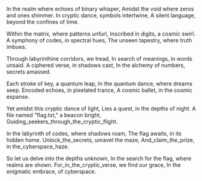 In the realm where echoes of binary whisper, Amidst the void where zeros and ones shimmer. In cryptic dance, symbols intertwine, A silent language, beyond the confines of time.

Within the matrix, where patterns unfurl, Inscribed in digits, a cosmic swirl. A symphony of codes, in spectral hues, The unseen tapestry, where truth imbues.

Through labyrinthine corridors, we tread, In search of meanings, in words unsaid. A ciphered verse, in shadows cast, In the alchemy of numbers, secrets amassed.

Each stroke of key, a quantum leap, In the quantum dance, where dreams seep. Encoded echoes, in pixelated trance, A cosmic ballet, in the cosmic expanse.

Yet amidst this cryptic dance of light, Lies a quest, in the depths of night. A file named "flag.txt," a beacon bright, Guiding_seekers_through_the_cryptic_flight.

In the labyrinth of codes, where shadows roam, The flag awaits, in its hidden home. Unlock_the_secrets, unravel the maze, And_claim_the_prize, in the_cyberspace_haze.

So let us delve into the depths unknown, In the search for the flag, where realms are shown. For_in_the_cryptic_verse, we find our grace, In the enigmatic embrace, of cyberspace.
